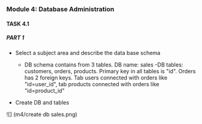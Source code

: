 ### Module 4: Database Administration
#### TASK 4.1
##### PART 1

 - Select a subject area and describe the data base schema
   - DB schema contains from 3 tables. DB name: sales
    -DB tables: customers, orders, products. Primary key in all tables is "id". Orders has 2 foreign keys.
    Tab users connected with orders like "id=user_id", tab products connected with orders like "id=product_id"

 - Create DB and tables

 ![] (m4/create db sales.png)    
